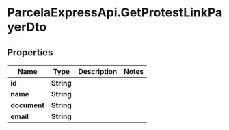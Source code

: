 # ParcelaExpressApi.GetProtestLinkPayerDto

## Properties

Name | Type | Description | Notes
------------ | ------------- | ------------- | -------------
**id** | **String** |  | 
**name** | **String** |  | 
**document** | **String** |  | 
**email** | **String** |  | 


